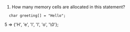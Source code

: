 1. How many memory cells are allocated in this statement?

`  char greeting[] = "Hello";`

5 => {'H', 'e', 'l', 'l', 'o', '\0'};
